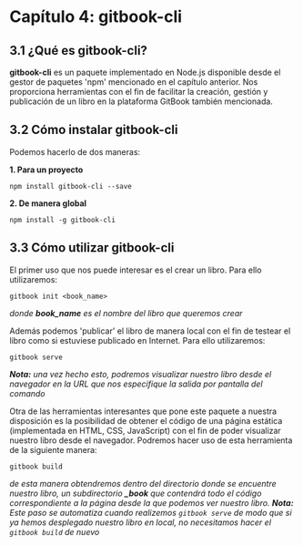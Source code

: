 # Capítulo 4: gitbook-cli

## 3.1 ¿Qué es gitbook-cli?

**gitbook-cli** es un paquete implementado en Node.js disponible desde el gestor de paquetes 'npm' mencionado en el capítulo anterior. Nos proporciona herramientas con el fin de facilitar la creación, gestión y publicación de un libro en la plataforma GitBook también mencionada.

## 3.2 Cómo instalar gitbook-cli

Podemos hacerlo de dos maneras:

**1. Para un proyecto**

```
npm install gitbook-cli --save
```

**2. De manera global**

```
npm install -g gitbook-cli
```

## 3.3 Cómo utilizar gitbook-cli

El primer uso que nos puede interesar es el crear un libro. Para ello utilizaremos:

```
gitbook init <book_name>
```

_donde **book_name** es el nombre del libro que queremos crear_

Además podemos 'publicar' el libro de manera local con el fin de testear el libro como si estuviese publicado en Internet. Para ello utilizaremos:

```
gitbook serve
```

_**Nota:** una vez hecho esto, podremos visualizar nuestro libro desde el navegador en la URL que nos especifique la salida por pantalla del comando_


Otra de las herramientas interesantes que pone este paquete a nuestra disposición es la posibilidad de obtener el código de una página estática (implementada en HTML, CSS, JavaScript) con el fin de poder visualizar nuestro libro desde el navegador. Podremos hacer uso de esta herramienta de la siguiente manera:

```
gitbook build
```

_de esta manera obtendremos dentro del directorio donde se encuentre nuestro libro, un subdirectorio **_book** que contendrá todo el código correspondiente a la página desde la que podemos ver nuestro libro.
**Nota:** Este paso se automatiza cuando realizemos `gitbook serve` de modo que si ya hemos desplegado nuestro libro en local, no necesitamos hacer el `gitbook build` de nuevo_